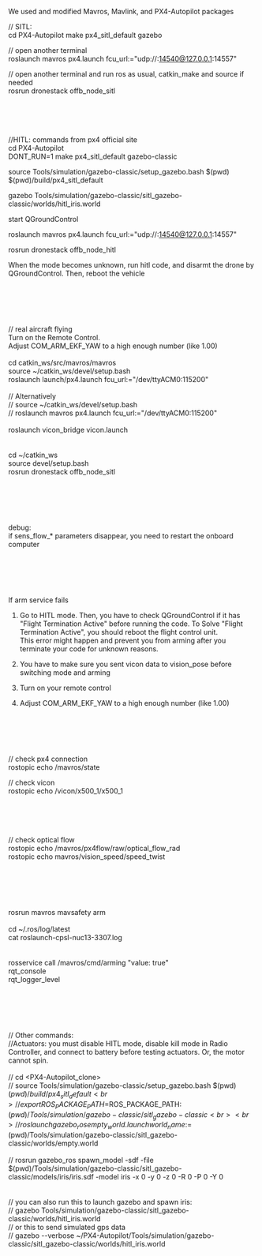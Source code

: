 We used and modified Mavros, Mavlink, and PX4-Autopilot packages

// SITL: <br>
cd PX4-Autopilot
make px4_sitl_default gazebo

// open another terminal <br>
roslaunch mavros px4.launch fcu_url:="udp://:14540@127.0.0.1:14557" <br>

// open another terminal and run ros as usual, catkin_make and source if needed <br>
rosrun dronestack offb_node_sitl <br>
<br>
<br>
<br>
<br>


//HITL: commands from px4 official site <br>
cd PX4-Autopilot <br>
DONT_RUN=1 make px4_sitl_default gazebo-classic <br>

source Tools/simulation/gazebo-classic/setup_gazebo.bash $(pwd) $(pwd)/build/px4_sitl_default <br>

gazebo Tools/simulation/gazebo-classic/sitl_gazebo-classic/worlds/hitl_iris.world <br>

start QGroundControl <br>

roslaunch mavros px4.launch fcu_url:="udp://:14540@127.0.0.1:14557" <br>

rosrun dronestack offb_node_hitl <br>

When the mode becomes unknown, run hitl code, and disarmt the drone by QGroundControl. Then, reboot the vehicle <br>

<br>
<br>
<br>
<br>

// real aircraft flying <br>
Turn on the Remote Control. <br>
Adjust COM_ARM_EKF_YAW to a high enough number (like 1.00) <br>
<br>
cd catkin_ws/src/mavros/mavros <br>
source ~/catkin_ws/devel/setup.bash <br>
roslaunch launch/px4.launch fcu_url:="/dev/ttyACM0:115200" <br>
<br>
// Alternatively <br>
// source ~/catkin_ws/devel/setup.bash <br>
// roslaunch mavros px4.launch fcu_url:="/dev/ttyACM0:115200" <br>
<br>
roslaunch vicon_bridge vicon.launch <br>
<br>
<br>
cd ~/catkin_ws <br>
source devel/setup.bash <br>
rosrun dronestack offb_node_sitl <br>

<br>
<br>
<br>
<br>

debug: <br>
if sens_flow_* parameters disappear, you need to restart the onboard computer <br>

<br>
<br>
<br>
<br>

If arm service fails <br>
1. Go to HITL mode. Then, you have to check QGroundControl if it has "Flight Termination Active" before running the code.
To Solve "Flight Termination Active", you should reboot the flight control unit. <br>
This error might happen and prevent you from arming after you terminate your code for unknown reasons. <br>

2. You have to make sure you sent vicon data to vision_pose before switching mode and arming <br>

3. Turn on your remote control <br>

4. Adjust COM_ARM_EKF_YAW to a high enough number (like 1.00) <br>
<br>
<br>
<br>
<br>

// check px4 connection <br>
rostopic echo /mavros/state <br>

// check vicon <br>
rostopic echo /vicon/x500_1/x500_1 <br>
<br>
<br>
<br>
<br>

// check optical flow <br>
rostopic echo /mavros/px4flow/raw/optical_flow_rad <br>
rostopic echo mavros/vision_speed/speed_twist <br>

<br>
<br>
<br>
<br>
 
rosrun mavros mavsafety arm <br>
<br>
cd ~/.ros/log/latest <br>
cat roslaunch-cpsl-nuc13-3307.log <br>
<br>
<br>
rosservice call /mavros/cmd/arming "value: true" <br>
rqt_console <br>
rqt_logger_level <br>







<br>
<br>
<br>
<br>



// Other commands: <br>
//Actuators: you must disable HITL mode, disable kill mode in Radio Controller, and connect to battery before testing actuators. Or, the motor cannot spin. <br>
<br>
// cd <PX4-Autopilot_clone> <br>
// source Tools/simulation/gazebo-classic/setup_gazebo.bash $(pwd) $(pwd)/build/px4_sitl_default <br>
// export ROS_PACKAGE_PATH=$ROS_PACKAGE_PATH:$(pwd)/Tools/simulation/gazebo-classic/sitl_gazebo-classic <br>
<br>
// roslaunch gazebo_ros empty_world.launch world_name:=$(pwd)/Tools/simulation/gazebo-classic/sitl_gazebo-classic/worlds/empty.world <br>
<br>
// rosrun gazebo_ros spawn_model -sdf -file $(pwd)/Tools/simulation/gazebo-classic/sitl_gazebo-classic/models/iris/iris.sdf -model iris -x 0 -y 0 -z 0 -R 0 -P 0 -Y 0 <br>
<br>
<br>
// you can also run this to launch gazebo and spawn iris:  <br>
// gazebo Tools/simulation/gazebo-classic/sitl_gazebo-classic/worlds/hitl_iris.world <br>
// or this to send simulated gps data <br>
// gazebo --verbose ~/PX4-Autopilot/Tools/simulation/gazebo-classic/sitl_gazebo-classic/worlds/hitl_iris.world <br>

